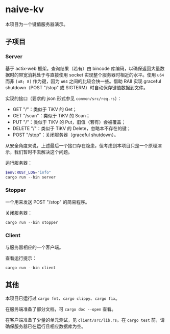 # naive-kv

本项目为一个键值服务器演示。

## 子项目

### Server

基于 actix-web 框架。查询结果（若有）由 bincode 库编码，以确保返回大量数据时的带宽消耗处于与直接使用 socket 实现整个服务器时相近的水平。使用 ``u64`` 而非 ``[u8; 8]`` 作为键，因为 ``u64`` 之间的比较会快一些。借助 RAII 实现 graceful shutdown（POST "/stop" 或 SIGTERM）时自动保存键值数据到文件。

实现的接口（要求的 json 形式参见 ``common/src/req.rs``）：
* GET "/"：类似于 TiKV 的 Get；
* GET "/scan"：类似于 TiKV 的 Scan；
* PUT "/"：类似于 TiKV 的 Put，旧值（若有）会被覆盖；
* DELETE "/"：类似于 TiKV 的 Delete，忽略本不存在的键；
* POST "/stop"：关闭服务器（graceful shutdown）。

从安全角度来说，上述最后一个接口存在隐患，但考虑到本项目只是一个原理演示，我们暂时不去解决这个问题。

运行服务器：

```powershell
$env:RUST_LOG="info"
cargo run --bin server
```

### Stopper

一个用来发送 POST "/stop" 的简易程序。

关闭服务器：
```powershell
cargo run --bin stopper
```

### Client

与服务器相应的一个客户端。

查看运行提示：
```powershell
cargo run --bin client
```

## 其他

本项目已运行过 ``cargo fmt``、``cargo clippy``、``cargo fix``。

在服务端准备了部分文档，可 ``cargo doc --open`` 查看。

在客户端准备了少量的单元测试，见 ``client/src/lib.rs``。在 ``cargo test`` 前，请确保服务器已在运行且相应数据库为空。
